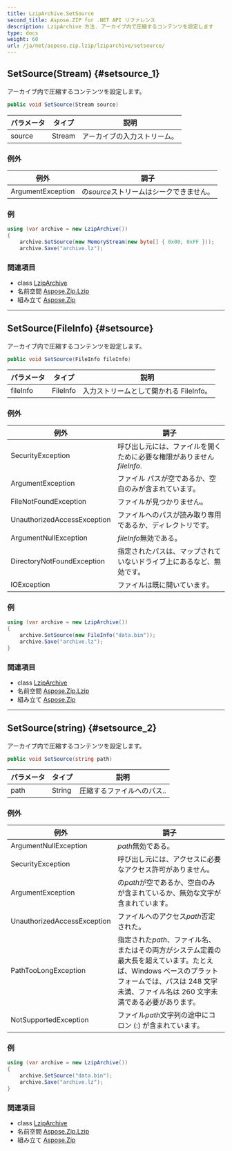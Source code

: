 ```yaml
---
title: LzipArchive.SetSource
second_title: Aspose.ZIP for .NET API リファレンス
description: LzipArchive 方法. アーカイブ内で圧縮するコンテンツを設定します
type: docs
weight: 60
url: /ja/net/aspose.zip.lzip/lziparchive/setsource/
---
```

## SetSource(Stream) {#setsource_1}

アーカイブ内で圧縮するコンテンツを設定します。

```csharp
public void SetSource(Stream source)
```

| パラメータ | タイプ | 説明 |
| --- | --- | --- |
| source | Stream | アーカイブの入力ストリーム。 |

### 例外

| 例外 | 調子 |
| --- | --- |
| ArgumentException | の*source*ストリームはシークできません。 |

### 例

```csharp
using (var archive = new LzipArchive())
{
    archive.SetSource(new MemoryStream(new byte[] { 0x00, 0xFF }));
    archive.Save("archive.lz");

```

### 関連項目

* class [LzipArchive](../)
* 名前空間 [Aspose.Zip.Lzip](../../lziparchive/)
* 組み立て [Aspose.Zip](../../../)

---

## SetSource(FileInfo) {#setsource}

アーカイブ内で圧縮するコンテンツを設定します。

```csharp
public void SetSource(FileInfo fileInfo)
```

| パラメータ | タイプ | 説明 |
| --- | --- | --- |
| fileInfo | FileInfo | 入力ストリームとして開かれる FileInfo。 |

### 例外

| 例外 | 調子 |
| --- | --- |
| SecurityException | 呼び出し元には、ファイルを開くために必要な権限がありません*fileInfo*. |
| ArgumentException | ファイル パスが空であるか、空白のみが含まれています。 |
| FileNotFoundException | ファイルが見つかりません。 |
| UnauthorizedAccessException | ファイルへのパスが読み取り専用であるか、ディレクトリです。 |
| ArgumentNullException | *fileInfo*無効である。 |
| DirectoryNotFoundException | 指定されたパスは、マップされていないドライブ上にあるなど、無効です。 |
| IOException | ファイルは既に開いています。 |

### 例

```csharp
using (var archive = new LzipArchive()) 
{
    archive.SetSource(new FileInfo("data.bin"));
    archive.Save("archive.lz");
}
```

### 関連項目

* class [LzipArchive](../)
* 名前空間 [Aspose.Zip.Lzip](../../lziparchive/)
* 組み立て [Aspose.Zip](../../../)

---

## SetSource(string) {#setsource_2}

アーカイブ内で圧縮するコンテンツを設定します。

```csharp
public void SetSource(string path)
```

| パラメータ | タイプ | 説明 |
| --- | --- | --- |
| path | String | 圧縮するファイルへのパス.. |

### 例外

| 例外 | 調子 |
| --- | --- |
| ArgumentNullException | *path*無効である。 |
| SecurityException | 呼び出し元には、アクセスに必要なアクセス許可がありません。 |
| ArgumentException | の*path*が空であるか、空白のみが含まれているか、無効な文字が含まれています。 |
| UnauthorizedAccessException | ファイルへのアクセス*path*否定された。 |
| PathTooLongException | 指定された*path*、ファイル名、またはその両方がシステム定義の最大長を超えています。たとえば、Windows ベースのプラットフォームでは、パスは 248 文字未満、ファイル名は 260 文字未満である必要があります。 |
| NotSupportedException | ファイル*path*文字列の途中にコロン (:) が含まれています。 |

### 例

```csharp
using (var archive = new LzipArchive()) 
{
    archive.SetSource("data.bin");
    archive.Save("archive.lz");
}
```

### 関連項目

* class [LzipArchive](../)
* 名前空間 [Aspose.Zip.Lzip](../../lziparchive/)
* 組み立て [Aspose.Zip](../../../)


